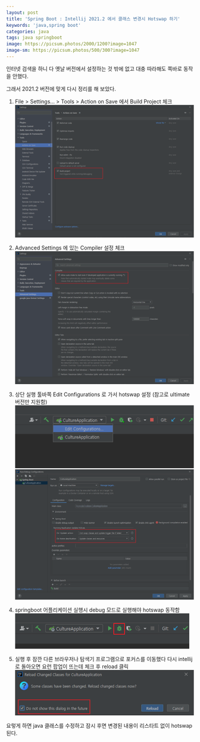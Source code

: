 ```yaml
---
layout: post
title: 'Spring Boot : Intellij 2021.2 에서 클래스 변경시 Hotswap 하기'
keywords: 'java,spring boot'
categories: java
tags: java springboot
image: https://picsum.photos/2000/1200?image=1047
image-sm: https://picsum.photos/500/300?image=1047
---
```


인터넷 검색을 하니 다 옛날 버전에서 설정하는 것 밖에 없고 대충 따라해도 쪽바로 동작을 안했다.

그래서 2021.2 버전에 맞게 다시 정리를 해 보았다.

1. File > Settings... > Tools > Action on Save 에서 Build Project 체크
   <img src="/assets/attach/202108/sc1.png">

2. Advanced Settings 에 있는 Compiler 설정 체크
   <img src="/assets/attach/202108/sc2.png">

3. 상단 실행 툴바쪽 Edit Configurations 로 가서 hotswap 설정 (참고로 ultimate 버전만 지원함)
   <img src="/assets/attach/202108/sc3.png">
   <img src="/assets/attach/202108/sc4.png">

4. springboot 어플리케이션 실행시 debug 모드로 실행해야 hotswap 동작함
   <img src="/assets/attach/202108/sc6.png">

5. 실행 후 잠깐 다른 브라우저나 탐색기 프로그램으로 포커스를 이동했다 다시 intellij 로 돌아오면 요런 팝업이 뜨는데 체크 후 reload 클릭
   <img src="/assets/attach/202108/sc5.png">

요렇게 하면 java 클래스를 수정하고 잠시 후면 변경된 내용이 리스타트 없이 hotswap 된다.
